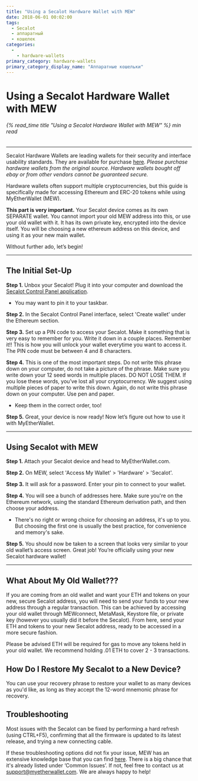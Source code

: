 ```yaml
---
title: "Using a Secalot Hardware Wallet with MEW"
date: 2018-06-01 00:02:00
tags:
  - Secalot
  - аппаратный
  - кошелек
categories:
  - 
    - hardware-wallets
primary_category: hardware-wallets
primary_category_display_name: "Аппаратные кошельки"
---
```


# **Using a Secalot Hardware Wallet with MEW**

###### {% read_time title "Using a Secalot Hardware Wallet with MEW" %} min read

* * *

Secalot Hardware Wallets are leading wallets for their security and interface usability standards. They are available for purchase [here](https://www.secalot.com/product/secalot-dongle/). *Please purchase hardware wallets from the original source. Hardware wallets bought off ebay or from other vendors cannot be guaranteed secure.*

Hardware wallets often support multiple cryptocurrencies, but this guide is specifically made for accessing Ethereum and ERC-20 tokens while using MyEtherWallet (MEW).

**This part is very important.** Your Secalot device comes as its own SEPARATE wallet. You cannot import your old MEW address into this, or use your old wallet with it. It has its own private key, encrypted into the device itself. You will be choosing a new ethereum address on this device, and using it as your new main wallet.

Without further ado, let’s begin!

* * *

## **The Initial Set-Up**

**Step 1.** Unbox your Secalot! Plug it into your computer and download the [Secalot Control Panel application](https://www.secalot.com/downloads/).

* You may want to pin it to your taskbar.

**Step 2.** In the Secalot Control Panel interface, select 'Create wallet' under the Ethereum section.

**Step 3.** Set up a PIN code to access your Secalot. Make it something that is very easy to remember for you. Write it down in a couple places. Remember it!! This is how you will unlock your wallet everytime you want to access it. The PIN code must be between 4 and 8 characters.

**Step 4.** This is one of the most important steps. Do not write this phrase down on your computer, do not take a picture of the phrase. Make sure you write down your 12 seed words in multiple places. DO NOT LOSE THEM. If you lose these words, you’ve lost all your cryptocurrency. We suggest using multiple pieces of paper to write this down. Again, do not write this phrase down on your computer. Use pen and paper.

* Keep them in the correct order, too!

**Step 5.** Great, your device is now ready! Now let’s figure out how to use it with MyEtherWallet.

* * *

## **Using Secalot with MEW**

**Step 1.** Attach your Secalot device and head to MyEtherWallet.com.

**Step 2.** On MEW, select 'Access My Wallet' > 'Hardware' > 'Secalot'.

**Step 3.** It will ask for a password. Enter your pin to connect to your wallet.

**Step 4.** You will see a bunch of addresses here. Make sure you're on the Ethereum network, using the standard Ethereum derivation path, and then choose your address.

* There's no right or wrong choice for choosing an address, it's up to you. But choosing the first one is usually the best practice, for convenience and memory's sake.

**Step 5.** You should now be taken to a screen that looks very similar to your old wallet’s access screen. Great job! You’re officially using your new Secalot hardware wallet!

* * *

## **What About My Old Wallet???**

If you are coming from an old wallet and want your ETH and tokens on your new, secure Secalot address, you will need to send your funds to your new address through a regular transaction. This can be achieved by accessing your old wallet through MEWconnect, MetaMask, Keystore file, or private key (however you usually did it before the Secalot). From here, send your ETH and tokens to your new Secalot address, ready to be accessed in a more secure fashion.

Please be advised ETH will be required for gas to move any tokens held in your old wallet. We recommend holding .01 ETH to cover 2 - 3 transactions.

## **How Do I Restore My Secalot to a New Device?**

You can use your recovery phrase to restore your wallet to as many devices as you'd like, as long as they accept the 12-word mnemonic phrase for recovery.

## **Troubleshooting**

Most issues with the Secalot can be fixed by performing a hard refresh (using CTRL+F5), confirming that all the firmware is updated to its latest release, and trying a new connecting cable.

If these troubleshooting options did not fix your issue, MEW has an extensive knowledge base that you can find [here](https://kb.myetherwallet.com). There is a big chance that it's already listed under ‘Common Issues’. If not, feel free to contact us at support@myetherwallet.com. We are always happy to help!
